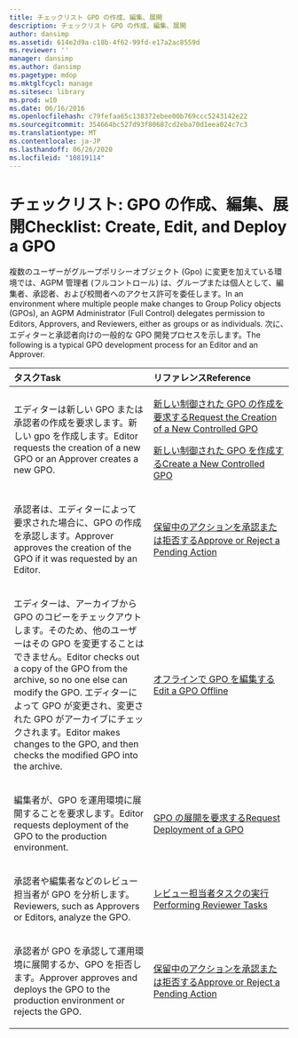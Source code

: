 ```yaml
---
title: チェックリスト GPO の作成、編集、展開
description: チェックリスト GPO の作成、編集、展開
author: dansimp
ms.assetid: 614e2d9a-c18b-4f62-99fd-e17a2ac8559d
ms.reviewer: ''
manager: dansimp
ms.author: dansimp
ms.pagetype: mdop
ms.mktglfcycl: manage
ms.sitesec: library
ms.prod: w10
ms.date: 06/16/2016
ms.openlocfilehash: c79fefaa65c138372ebee00b769ccc5243142e22
ms.sourcegitcommit: 354664bc527d93f80687cd2eba70d1eea024c7c3
ms.translationtype: MT
ms.contentlocale: ja-JP
ms.lasthandoff: 06/26/2020
ms.locfileid: "10819114"
---
```

# <span data-ttu-id="a445f-103">チェックリスト: GPO の作成、編集、展開</span><span class="sxs-lookup"><span data-stu-id="a445f-103">Checklist: Create, Edit, and Deploy a GPO</span></span>


<span data-ttu-id="a445f-104">複数のユーザーがグループポリシーオブジェクト (Gpo) に変更を加えている環境では、AGPM 管理者 (フルコントロール) は、グループまたは個人として、編集者、承認者、および校閲者へのアクセス許可を委任します。</span><span class="sxs-lookup"><span data-stu-id="a445f-104">In an environment where multiple people make changes to Group Policy objects (GPOs), an AGPM Administrator (Full Control) delegates permission to Editors, Approvers, and Reviewers, either as groups or as individuals.</span></span> <span data-ttu-id="a445f-105">次に、エディターと承認者向けの一般的な GPO 開発プロセスを示します。</span><span class="sxs-lookup"><span data-stu-id="a445f-105">The following is a typical GPO development process for an Editor and an Approver.</span></span>

<table>
<colgroup>
<col width="50%" />
<col width="50%" />
</colgroup>
<thead>
<tr class="header">
<th align="left"><span data-ttu-id="a445f-106">タスク</span><span class="sxs-lookup"><span data-stu-id="a445f-106">Task</span></span></th>
<th align="left"><span data-ttu-id="a445f-107">リファレンス</span><span class="sxs-lookup"><span data-stu-id="a445f-107">Reference</span></span></th>
</tr>
</thead>
<tbody>
<tr class="odd">
<td align="left"><p><span data-ttu-id="a445f-108">エディターは新しい GPO または承認者の作成を要求します。新しい gpo を作成します。</span><span class="sxs-lookup"><span data-stu-id="a445f-108">Editor requests the creation of a new GPO or an Approver creates a new GPO.</span></span></p></td>
<td align="left"><p><a href="request-the-creation-of-a-new-controlled-gpo.md" data-raw-source="[Request the Creation of a New Controlled GPO](request-the-creation-of-a-new-controlled-gpo.md)"><span data-ttu-id="a445f-109">新しい制御された GPO の作成を要求する</span><span class="sxs-lookup"><span data-stu-id="a445f-109">Request the Creation of a New Controlled GPO</span></span></a></p>
<p><a href="create-a-new-controlled-gpo.md" data-raw-source="[Create a New Controlled GPO](create-a-new-controlled-gpo.md)"><span data-ttu-id="a445f-110">新しい制御された GPO を作成する</span><span class="sxs-lookup"><span data-stu-id="a445f-110">Create a New Controlled GPO</span></span></a></p></td>
</tr>
<tr class="even">
<td align="left"><p><span data-ttu-id="a445f-111">承認者は、エディターによって要求された場合に、GPO の作成を承認します。</span><span class="sxs-lookup"><span data-stu-id="a445f-111">Approver approves the creation of the GPO if it was requested by an Editor.</span></span></p></td>
<td align="left"><p><a href="approve-or-reject-a-pending-action.md" data-raw-source="[Approve or Reject a Pending Action](approve-or-reject-a-pending-action.md)"><span data-ttu-id="a445f-112">保留中のアクションを承認または拒否する</span><span class="sxs-lookup"><span data-stu-id="a445f-112">Approve or Reject a Pending Action</span></span></a></p></td>
</tr>
<tr class="odd">
<td align="left"><p><span data-ttu-id="a445f-113">エディターは、アーカイブから GPO のコピーをチェックアウトします。そのため、他のユーザーはその GPO を変更することはできません。</span><span class="sxs-lookup"><span data-stu-id="a445f-113">Editor checks out a copy of the GPO from the archive, so no one else can modify the GPO.</span></span> <span data-ttu-id="a445f-114">エディターによって GPO が変更され、変更された GPO がアーカイブにチェックされます。</span><span class="sxs-lookup"><span data-stu-id="a445f-114">Editor makes changes to the GPO, and then checks the modified GPO into the archive.</span></span></p></td>
<td align="left"><p><a href="edit-a-gpo-offline.md" data-raw-source="[Edit a GPO Offline](edit-a-gpo-offline.md)"><span data-ttu-id="a445f-115">オフラインで GPO を編集する</span><span class="sxs-lookup"><span data-stu-id="a445f-115">Edit a GPO Offline</span></span></a></p></td>
</tr>
<tr class="even">
<td align="left"><p><span data-ttu-id="a445f-116">編集者が、GPO を運用環境に展開することを要求します。</span><span class="sxs-lookup"><span data-stu-id="a445f-116">Editor requests deployment of the GPO to the production environment.</span></span></p></td>
<td align="left"><p><a href="request-deployment-of-a-gpo.md" data-raw-source="[Request Deployment of a GPO](request-deployment-of-a-gpo.md)"><span data-ttu-id="a445f-117">GPO の展開を要求する</span><span class="sxs-lookup"><span data-stu-id="a445f-117">Request Deployment of a GPO</span></span></a></p></td>
</tr>
<tr class="odd">
<td align="left"><p><span data-ttu-id="a445f-118">承認者や編集者などのレビュー担当者が GPO を分析します。</span><span class="sxs-lookup"><span data-stu-id="a445f-118">Reviewers, such as Approvers or Editors, analyze the GPO.</span></span></p></td>
<td align="left"><p><a href="performing-reviewer-tasks.md" data-raw-source="[Performing Reviewer Tasks](performing-reviewer-tasks.md)"><span data-ttu-id="a445f-119">レビュー担当者タスクの実行</span><span class="sxs-lookup"><span data-stu-id="a445f-119">Performing Reviewer Tasks</span></span></a></p></td>
</tr>
<tr class="even">
<td align="left"><p><span data-ttu-id="a445f-120">承認者が GPO を承認して運用環境に展開するか、GPO を拒否します。</span><span class="sxs-lookup"><span data-stu-id="a445f-120">Approver approves and deploys the GPO to the production environment or rejects the GPO.</span></span></p></td>
<td align="left"><p><a href="approve-or-reject-a-pending-action.md" data-raw-source="[Approve or Reject a Pending Action](approve-or-reject-a-pending-action.md)"><span data-ttu-id="a445f-121">保留中のアクションを承認または拒否する</span><span class="sxs-lookup"><span data-stu-id="a445f-121">Approve or Reject a Pending Action</span></span></a></p></td>
</tr>
</tbody>
</table>

 

 

 





